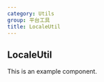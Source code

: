 ```yaml
---
category: Utils
group: 平台工具
title: LocaleUtil
---
```


## LocaleUtil

This is an example component.
